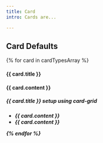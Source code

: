 ```yaml
---
title: Card
intro: Cards are...

---
```


## Card Defaults

<!-- setup for loop to give a card-grid of identical cards -->

{% for card in cardTypesArray %}
<h4>{{ card.title }}<h4>

{{ card.content }}

<h5>{{ card.title }} setup using card-grid<h5>

<ul class="card-grid">
  <li>
    {{ card.content }}
  </li>
  <li>
    {{ card.content }}
  </li>
</ul>
{% endfor %}
  
  <!-- title can be above card or in card -->
  <!-- there can be a label -->